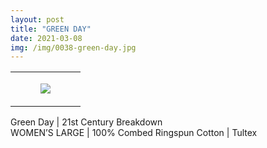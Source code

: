 ```yaml
---
layout: post
title: "GREEN DAY"
date: 2021-03-08
img: /img/0038-green-day.jpg
---
```




<table style="width:100%;"><tr><td style="vertical-align:top;">
      <figure class="tmblr-full" data-orig-height="2048" data-orig-width="1365" data-orig-src="https://concertshirts.netlify.app/shirts/0038/0038-01.jpg"><img src="https://64.media.tumblr.com/c3b317ba3029003542ec7d246482b0e5/0974824c85e2d155-bf/s540x810/89ee0bd2d7850e4a1d3e583c564243e3bd889727.jpg" data-orig-height="2048" data-orig-width="1365" data-orig-src="https://concertshirts.netlify.app/shirts/0038/0038-01.jpg"/></figure></td>
  </tr></table><p>
  Green Day | 21st Century Breakdown<br/>WOMEN&rsquo;S LARGE | 100% Combed Ringspun Cotton | Tultex
</p>
